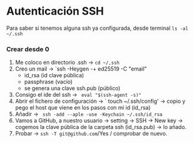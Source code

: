 # Autenticación SSH

Para saber si tenemos alguna ssh ya configurada, desde terminal `ls -al ~/.ssh`

### Crear desde 0

1. Me coloco en directorio .ssh -> `cd ~/,ssh`
2. Creo un mail -> `ssh -Heygen -+ ed25519 -C "email"
	- id_rsa (id clave pública)
	- passphrase (vacío)
	- se genera una clave ssh.pub (público)
3. Consigo el ide del ssh -> ` eval "$(ssh-agent -s)"`
4. Abrir el fichero de configuración -> ` touch ~/.ssh/config'
	-> copio y pego el host que viene en los pasos con mi id (id_rsa)
5. Añadir -> ` ssh -add --aple -use -Keychain ~/.ssh/id_rsa`
6. Vamos a GitHub, a nuestro usuario -> setting -> SSH -> New key -> cogemos la clave pública de la carpeta ssh (id_rsa.pub) -> lo añado.
7. Probar -> `ssh -T git@github.com`/Yes / comprobar de nuevo.